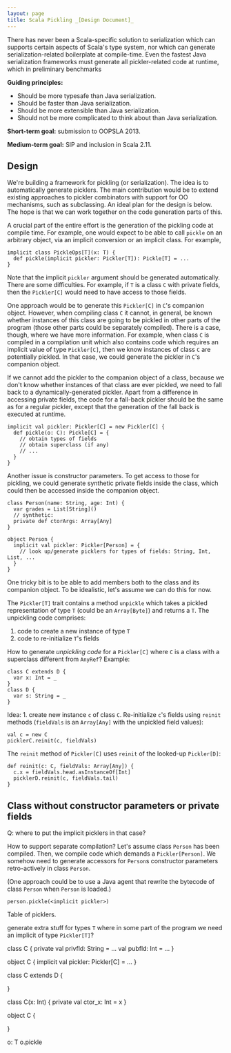 ```yaml
---
layout: page
title: Scala Pickling _[Design Document]_
---
```


<!-- Serialization, or _pickling_ in Scala has always depended Java-based
frameworks or libraries-- most famously, the JVM's built-in runtime
serialization. Most of these frameworks automatically take care of serialization for the
programmer, but do so at runtime, incurring a considerable runtime performance hit.

Pickler combinators have been long been thought of as the most robust approach
to serialization in functional languages. Pickler combinators compose
elegantly, but are considered a major source of boilerplate to manually write. -->

There has never been a Scala-specific solution to serialization which can
supports certain aspects of Scala's type system, nor which can generate
serialization-related boilerplate at compile-time. Even the fastest Java
serialization frameworks must generate all pickler-related code at runtime,
which in preliminary benchmarks

**Guiding principles:**

- Should be more typesafe than Java serialization.
- Should be faster than Java serialization.
- Should be more extensible than Java serialization.
- Should not be more complicated to think about than Java serialization.

**Short-term goal:** submission to OOPSLA 2013.

**Medium-term goal:** SIP and inclusion in Scala 2.11.

## Design

We're building a framework for pickling (or serialization). The idea is to
automatically generate picklers. The main contribution would be to extend
existing approaches to pickler combinators with support for OO mechanisms,
such as subclassing. An ideal plan for the design is below. The hope is that
we can work together on the code generation parts of this.

A crucial part of the entire effort is the generation of the pickling code at
compile time. For example, one would expect to be able to call `pickle` on an
arbitrary object, via an implicit conversion or an implicit class. For
example,

    implicit class PickleOps[T](x: T) {
      def pickle(implicit pickler: Pickler[T]): Pickle[T] = ...
    }

Note that the implicit `pickler` argument should be generated automatically.
There are some difficulties. For example, if `T` is a class `C` with private
fields, then the `Pickler[C]` would need to have access to those fields.

One approach would be to generate this `Pickler[C]` in `C`'s companion object.
However, when compiling class `C` it cannot, in general, be known whether
instances of this class are going to be pickled in other parts of the program
(those other parts could be separately compiled). There is a case, though,
where we have more information. For example, when class `C` is compiled in a
compilation unit which also contains code which requires an implicit value of
type `Pickler[C]`, then we know instances of class `C` are potentially
pickled. In that case, we could generate the pickler in `C`'s companion
object.

If we cannot add the pickler to the companion object of a class, because we
don't know whether instances of that class are ever pickled, we need to fall
back to a dynamically-generated pickler. Apart from a difference in accessing
private fields, the code for a fall-back pickler should be the same as for a
regular pickler, except that the generation of the fall back is executed at
runtime.

    implicit val pickler: Pickler[C] = new Pickler[C] {
      def pickle(o: C): Pickle[C] = {
        // obtain types of fields
        // obtain superclass (if any)
        // ...
      }
    }

Another issue is constructor parameters. To get access to those for pickling,
we could generate synthetic private fields inside the class, which could then
be accessed inside the companion object.

    class Person(name: String, age: Int) {
      var grades = List[String]()
      // synthetic:
      private def ctorArgs: Array[Any]
    }

    object Person {
      implicit val pickler: Pickler[Person] = {
        // look up/generate picklers for types of fields: String, Int, List, ...
      }
    }

One tricky bit is to be able to add members both to the class and its
companion object. To be idealistic, let's assume we can do this for now.

The `Pickler[T]` trait contains a method `unpickle` which takes a pickled
representation of type `T` (could be an `Array[Byte]`) and returns a `T`. The
unpickling code comprises:

  1. code to create a new instance of type `T`
  2. code to re-initialize `T`'s fields

How to generate _unpickling code_ for a `Pickler[C]` where `C` is a class with
a superclass different from `AnyRef`? Example:

    class C extends D {
      var x: Int = _
    }
    class D {
      var s: String = _
    }

Idea: 1. create new instance `c` of class `C`. Re-initialize `c`'s fields
using `reinit` methods (`fieldVals` is an `Array[Any]` with the unpickled
field values):

    val c = new C
    picklerC.reinit(c, fieldVals)

The `reinit` method of `Pickler[C]` uses `reinit` of the looked-up
`Pickler[D]`:

    def reinit(c: C, fieldVals: Array[Any]) {
      c.x = fieldVals.head.asInstanceOf[Int]
      picklerD.reinit(c, fieldVals.tail)
    }



## Class without constructor parameters or private fields

Q: where to put the implicit picklers in that case?





How to support separate compilation? Let's assume class `Person` has been
compiled. Then, we compile code which demands a `Pickler[Person]`. We somehow
need to generate accessors for `Person`s constructor parameters retro-actively
in class `Person`.

(One approach could be to use a Java agent that rewrite the bytecode of class
`Person` when `Person` is loaded.)


    person.pickle(<implicit pickler>)


Table of picklers.


generate extra stuff for types `T` where in some part of the program we need
an implicit of type `Pickler[T]`?





class C {
  private val privfld: String = ...
  val pubfld: Int = ...
}

object C {
  implicit val pickler: Pickler[C] = ...
}


class C extends D {

}


class C(x: Int) {
  private val ctor_x: Int = x
}

object C {

}


o: T
o.pickle

